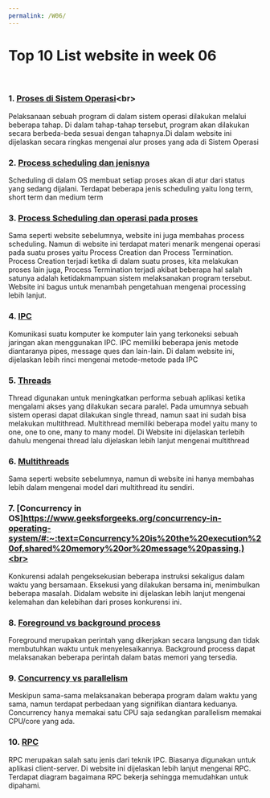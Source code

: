 ```yaml
---
permalink: /W06/
---
```


# Top 10 List website in week 06
<br>

### 1. [Proses di Sistem Operasi](https://www.tutorialspoint.com/operating_system/os_processes.htm#:~:text=A%20process%20is%20defined%20as,tasks%20mentioned%20in%20the%20program.)<br>
Pelaksanaan sebuah program di dalam sistem operasi dilakukan melalui beberapa tahap. Di dalam tahap-tahap tersebut, program akan dilakukan secara berbeda-beda sesuai dengan tahapnya.Di dalam website ini dijelaskan secara ringkas mengenai  alur proses yang ada di Sistem Operasi

### 2. [Process scheduling dan jenisnya](https://www.guru99.com/process-scheduling.html)<br>
Scheduling di dalam OS membuat setiap proses akan di atur dari status yang sedang dijalani. Terdapat beberapa jenis scheduling yaitu long term, short term dan medium term

### 3. [Process Scheduling dan operasi pada proses](https://www.studytonight.com/operating-system/process-scheduling)<br>
Sama seperti website sebelumnya, website ini juga membahas process scheduling. Namun di website ini terdapat materi menarik mengenai operasi pada suatu proses yaitu Process Creation dan Process Termination. Process Creation terjadi ketika di dalam suatu proses, kita melakukan proses lain juga, Process Termination terjadi akibat beberapa hal salah satunya adalah ketidakmampuan sistem melaksanakan program tersebut. Website ini bagus untuk menambah pengetahuan mengenai processing lebih lanjut.

### 4. [IPC](https://www.guru99.com/inter-process-communication-ipc.html)<br>
Komunikasi suatu komputer ke komputer lain yang terkoneksi sebuah jaringan akan menggunakan IPC. IPC memiliki beberapa jenis metode diantaranya pipes, message ques dan lain-lain. Di dalam website ini, dijelaskan lebih rinci mengenai metode-metode pada IPC


### 5. [Threads](https://www.studytonight.com/operating-system/multithreading)<br>
Thread digunakan untuk meningkatkan performa sebuah aplikasi ketika mengalami akses yang dilakukan secara paralel. Pada umumnya sebuah sistem operasi dapat dilakukan single thread, namun saat ini sudah bisa melakukan multithread. Multithread memiliki beberapa model yaitu many to one, one to one, many to many model. Di Website ini dijelaskan terlebih dahulu mengenai thread lalu dijelaskan lebih lanjut mengenai multithread

### 6. [Multithreads](https://binaryterms.com/multithreading-models-in-operating-system.html)<br>
Sama seperti website sebelumnya, namun di website ini hanya membahas lebih dalam mengenai model dari multithread itu sendiri.

### 7. [Concurrency in OS]https://www.geeksforgeeks.org/concurrency-in-operating-system/#:~:text=Concurrency%20is%20the%20execution%20of,shared%20memory%20or%20message%20passing.)<br>
Konkurensi adalah pengeksekusian beberapa instruksi sekaligus dalam waktu yang bersamaan. Eksekusi yang dilakukan bersama ini, menimbulkan beberapa masalah. Didalam website ini dijelaskan lebih lanjut mengenai kelemahan dan kelebihan dari proses konkurensi ini.

### 8. [Foreground vs background process](https://www.lifewire.com/multitasking-background-foreground-process-2180219)<br>
Foreground merupakan perintah yang dikerjakan secara langsung dan tidak membutuhkan waktu untuk menyelesaikannya.
Background process dapat melaksanakan beberapa perintah dalam batas memori yang tersedia.

### 9. [Concurrency vs parallelism](http://tutorials.jenkov.com/java-concurrency/concurrency-vs-parallelism.html)<br>
Meskipun sama-sama melaksanakan beberapa program dalam waktu yang sama, namun terdapat perbedaan yang signifikan diantara keduanya. Concurrency hanya memakai satu CPU saja sedangkan parallelism memakai CPU/core yang ada.

### 10. [RPC](https://www.guru99.com/remote-procedure-call-rpc.html)<br>
RPC merupakan salah satu jenis dari teknik IPC. Biasanya digunakan untuk aplikasi client-server. Di website ini dijelaskan lebih lanjut mengenai RPC. Terdapat diagram bagaimana RPC bekerja sehingga memudahkan untuk dipahami.